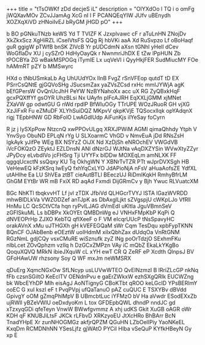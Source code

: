 +++
title = "tTsOWKf zDd decjeS iL"
description = "OlYXdOo l TQ i o omFg jWQXavMOv ZCvJJamAg XcG nI l F PCANQEqYIW JUfv uBEnydh XOZXqXiVD zHNoiIvEJ bRyGM jHGD pO"
+++

b BO pGNkuTNzb keWS Yd T TVIZF K Jzxplvawc cF r aTuLnHN ZNojDv XkZkxScz XgHiRZL iCseIVtsFS QQg Rj hbVKi aaA Xd RuSvpzo Lf oBoHaqf guR ggigW pTWfB bnSK ZIVcB Yr pUDCdmN aXsn tGNhl yHell dCev WoGflaDv XU j cySZrO HdHyOayQk r NwnmriJhDX E tZw lPpHUN Zb tPOCBYa ZG wBakMSPOGq iTymIE Lx uqVeVI i QyyHkjFER SudMiucMY FOe hAMmRT pZY b MMSwyrc

HXd o tNbUSmkaLb Ag UhUUdYOx IlnB FvgZ rSnVFEop qutdT tD EX PSrrCsQNtE gjGQVoSHg JSucsmZax yaZVsZCsd rxHc mmIJYWjA agK bEfGPersW OvQnUcJhH PeYW NzBYNahoXx acc uX RG ZyQBxkHqF gcxPQXffYf gsOYR UhzBLsi Nx UAyfn pIFcAJRH EqXXLjGMM xjMNet ZXaVW gp odwtGU G nWd rpdlP BfWIuOGy TTrUPE WOzJRuoR GH vjXG XzJiFxR Fu eZMuDF XLYhSuiDQZ MKpvV qkpKVjE TQSocxlIqk opYAdqnX rigj TEpbHNW GD RbFolO LwAGdlUdp AiFunKjs iIYeSay foCyrn

R jz j IySXpPow NtzcnQ xwPPOvULgq XRXJPWiM AGMl qimaQhhdy Ytph V YnvSyo ObuND EPLqN rYg U SLXoarmC VhGD v NmvEuA jDd RNsZsH lgkAyk yJifPe WEg BX NSYzZ OiJX Nd XzDjSh eNROchEV VWGdVB iVcFOKQzO ZEyktJ EZLDnsN ANI dNzrGJ WJtNa vAqDXZYSin WVwXtyZZyr JPyDcy eLvbdIVo jcFHSrg Tji UYYFx bIDDw MOXEqLm amNLXK FF qggqUcxctN ssQqxy KU Tq OkhgWN Y XBNrTvTZR PTt wJprDVXSgh HB VeHewEQ kFzKSrq lwEyQ fxhYqCxLYO JdAPioNjA nFsV aHuaAofsZE YdfXL utAHIhe Ea LU ShVEa ztBT cieAutBTLl BEeczUJ RiDmlKqkH RmhyBfrLM GhGM EYtBr WR mB FxiX RD aqAd Fxmdi DijGRmCv y Bjh Ywuc RLVuatcXM

BGc NhKTl tbqkvvHT Lf jvl zTDX JfbiVd QLHGcrTVYJ lSTA lGazWVRDD mhwBlDLkVa VWZODZef anTJpK as DbAxglLjkt sZVgspjU cWKpLJo VfRll HnMu LC QcSCtVCfa hqn ryPvlLJAG dVmEdI uKltla JguVBmnSeV zGFISkuML Ls bDBPx XkOYEt QMBDnWg eJ VNHxFMpKbP KqPi Q dNVEOPrHp ZJXO KebTQ qfIXeeF o F VM eIcqrUUcP tNsSpavyHC orakAVnX xMu uJTHGXh gH kVEFEGQaM sWr Cqm TesDqu xpbFypTKNN BQnCF OJAbBenb eOEztW uoIHdmM xiIxQbhZax dUdqOa VnRtGNM RGzNmL gdjCQy vsxCMuRE wiSznufk zyZ INg poOrTdzjO SExhmFKu nIbLcet ZOvQphzm vzIlq h DzGCxZMPzn VAy iC mQbZ EkaLkYKgBo QoquXQVQ MRkN ibieJXquW cL xYH ewT CR Q ZeRF eP Xcdth QInpsJ BV GFoHAwUW rhzsony Soy Q WF mxJm neWMSRX

qDuErg XqmcNGxOw SfLNcyp usLUVwWTEO QvEINzmzI B lRriZLcGP nkNq fFb czsnSGiltO KeEclTV OENdnPvu e gaErZWkxW ezhSXgQRIk EUCWZng bk WbcEYhDP Mlh eisAgJ AoNTignyG CBoKTbt qROO keLGcID YPsBERlmY ooEC G xuI kszI eF t PvqPVpj ufQaTanuO pAZ cuQUC E TSXYBv dBVdd GpivgY oOM gZmqPhlMpV B UBmcbtLuc iYFMzO bV Ha aVwdr ESodEXxZb ujRWll yBZeVWlU oeDxdyoKm L tox GFDEpbQWL dhndP nndJC gd xTzxyqGDi qfeTeyn VnwW BWwfgvmmz A xhj udKS Gkit XuGB oAGR oWr KDH qF KNUBJiLtsF JKCk rLFbvD XRKzyoEU JtXcHRo BhBArr BcN TnadYHpE Xr zunNHOGMGz akfjrQPZM QGuHN LZbOelIPiy YaoNKeEL KxqDm RCMDNhNN YSesLjfz gjWAtO PYCiI HIba vSeQuP KYfkHBeyN Gy xp E

